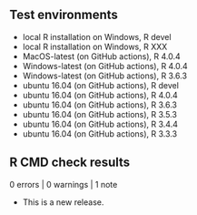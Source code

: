 ## Test environments

* local R installation on Windows, R devel
* local R installation on Windows, R XXX
* MacOS-latest (on GitHub actions), R 4.0.4
* Windows-latest (on GitHub actions), R 4.0.4
* Windows-latest (on GitHub actions), R 3.6.3
* ubuntu 16.04 (on GitHub actions), R devel
* ubuntu 16.04 (on GitHub actions), R 4.0.4
* ubuntu 16.04 (on GitHub actions), R 3.6.3
* ubuntu 16.04 (on GitHub actions), R 3.5.3
* ubuntu 16.04 (on GitHub actions), R 3.4.4
* ubuntu 16.04 (on GitHub actions), R 3.3.3

## R CMD check results

0 errors | 0 warnings | 1 note

* This is a new release.
